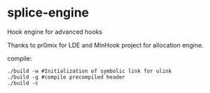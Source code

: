 # splice-engine
Hook engine for advanced hooks

Thanks to pr0mix for LDE and MinHook project for allocation engine.

compile:
```
./build -w #Initialization of symbolic link for ulink
./build -g #compile precompiled header
./build -c
```

